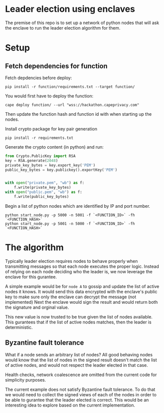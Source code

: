 # Leader election using enclaves
The premise of this repo is to set up a network of python nodes that will ask the enclave to run the leader election algorithm for them. 

# Setup
## Fetch dependencies for function
Fetch depdencies before deploy:
```
pip install -r function/requirements.txt --target function/
```

You would first have to deploy the function: 
```
cape deploy function/ --url "wss://hackathon.capeprivacy.com"
```

Then update the function hash and function id with when starting up the nodes.

Install crypto package for key pair generation
```
pip install -r requirements.txt
```

Generate the crypto content (in python) and run:
``` python
from Crypto.PublicKey import RSA
key = RSA.generate(2048)
private_key_bytes = key.export_key('PEM')
public_key_bytes = key.publickey().exportKey('PEM')


with open("private.pem", "wb") as f:
    f.write(private_key_bytes)
with open("public.pem", "wb") as f:
    f.write(public_key_bytes)
```
Begin a list of python nodes which are identified by IP and port number. 
```
python start_node.py -p 5000 -n 5001 -f `<FUNCTION_ID>` -fh `<FUNCTION_HASH>`
python start_node.py -p 5001 -n 5000 -f `<FUNCTION_ID>` -fh `<FUNCTION_HASH>`
```

# The algorithm
Typically leader election requires nodes to behave properly when transmitting messages so that each node 
executes the proper logic. Instead of relying on each node deciding who the leader is, we now leverage
the enclave for this gurantee.

A simple example would be for `node A` to gossip and update the list of active nodes it knows. 
It would send this data encrypted with the enclave's public key to make sure only the enclave can decrypt the message (not implemented)
Next the enclave would sign the result and would return both the signature and orginal value. 

This new value is now trusted to be true given the list of nodes available. 
This gurantees that if the list of active nodes matches, then the leader is deterministic.

## Byzantine fault tolerance
What if a node sends an arbitrary list of nodes? 
All good behaving nodes would know that the list of nodes in the signed result doesn't match the list of
active nodes, and would not respect the leader elected in that case.

Health checks, network coalescence are omitted from the current code for simplicity purposes.

The current example does not satisfy Byzantine fault tolerance. To do that we would need to collect
the signed views of each of the nodes in order to be able to gurantee that the leader elected is correct.
This would be an interesting idea to explore based on the current implementation.



